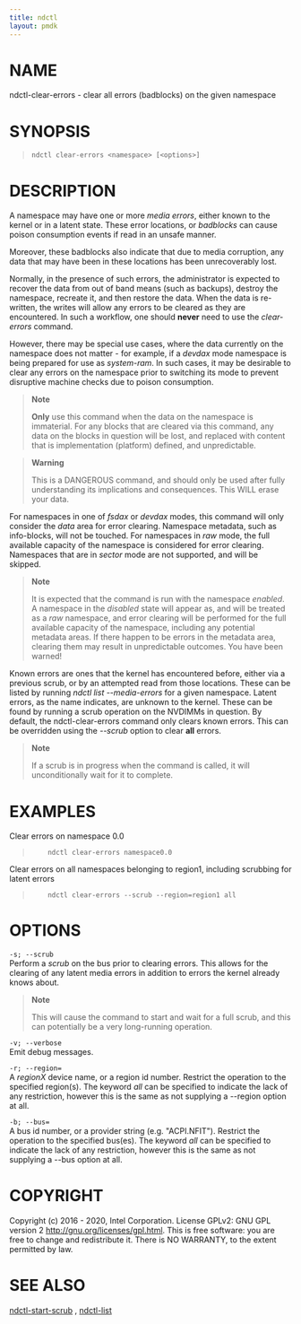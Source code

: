 ```yaml
---
title: ndctl
layout: pmdk
---
```


NAME
====

ndctl-clear-errors - clear all errors (badblocks) on the given namespace

SYNOPSIS
========

>     ndctl clear-errors <namespace> [<options>]

DESCRIPTION
===========

A namespace may have one or more *media errors*, either known to the
kernel or in a latent state. These error locations, or *badblocks* can
cause poison consumption events if read in an unsafe manner.

Moreover, these badblocks also indicate that due to media corruption,
any data that may have been in these locations has been unrecoverably
lost.

Normally, in the presence of such errors, the administrator is expected
to recover the data from out of band means (such as backups), destroy
the namespace, recreate it, and then restore the data. When the data is
re-written, the writes will allow any errors to be cleared as they are
encountered. In such a workflow, one should **never** need to use the
*clear-errors* command.

However, there may be special use cases, where the data currently on the
namespace does not matter - for example, if a *devdax* mode namespace is
being prepared for use as *system-ram*. In such cases, it may be
desirable to clear any errors on the namespace prior to switching its
mode to prevent disruptive machine checks due to poison consumption.

> **Note**
>
> **Only** use this command when the data on the namespace is
> immaterial. For any blocks that are cleared via this command, any data
> on the blocks in question will be lost, and replaced with content that
> is implementation (platform) defined, and unpredictable.

> **Warning**
>
> This is a DANGEROUS command, and should only be used after fully
> understanding its implications and consequences. This WILL erase your
> data.

For namespaces in one of *fsdax* or *devdax* modes, this command will
only consider the *data* area for error clearing. Namespace metadata,
such as info-blocks, will not be touched. For namespaces in *raw* mode,
the full available capacity of the namespace is considered for error
clearing. Namespaces that are in *sector* mode are not supported, and
will be skipped.

> **Note**
>
> It is expected that the command is run with the namespace *enabled*. A
> namespace in the *disabled* state will appear as, and will be treated
> as a *raw* namespace, and error clearing will be performed for the
> full available capacity of the namespace, including any potential
> metadata areas. If there happen to be errors in the metadata area,
> clearing them may result in unpredictable outcomes. You have been
> warned!

Known errors are ones that the kernel has encountered before, either via
a previous scrub, or by an attempted read from those locations. These
can be listed by running *ndctl list --media-errors* for a given
namespace. Latent errors, as the name indicates, are unknown to the
kernel. These can be found by running a scrub operation on the NVDIMMs
in question. By default, the ndctl-clear-errors command only clears
known errors. This can be overridden using the *--scrub* option to clear
**all** errors.

> **Note**
>
> If a scrub is in progress when the command is called, it will
> unconditionally wait for it to complete.

EXAMPLES
========

Clear errors on namespace 0.0

>         ndctl clear-errors namespace0.0

Clear errors on all namespaces belonging to region1, including scrubbing
for latent errors

>         ndctl clear-errors --scrub --region=region1 all

OPTIONS
=======

`-s; --scrub`  
Perform a *scrub* on the bus prior to clearing errors. This allows for
the clearing of any latent media errors in addition to errors the kernel
already knows about.

> **Note**
>
> This will cause the command to start and wait for a full scrub, and
> this can potentially be a very long-running operation.

`-v; --verbose`  
Emit debug messages.

`-r; --region=`  
A *regionX* device name, or a region id number. Restrict the operation
to the specified region(s). The keyword *all* can be specified to
indicate the lack of any restriction, however this is the same as not
supplying a --region option at all.

`-b; --bus=`  
A bus id number, or a provider string (e.g. "ACPI.NFIT"). Restrict the
operation to the specified bus(es). The keyword *all* can be specified
to indicate the lack of any restriction, however this is the same as not
supplying a --bus option at all.

COPYRIGHT
=========

Copyright (c) 2016 - 2020, Intel Corporation. License GPLv2: GNU GPL
version 2 <http://gnu.org/licenses/gpl.html>. This is free software: you
are free to change and redistribute it. There is NO WARRANTY, to the
extent permitted by law.

SEE ALSO
========

[ndctl-start-scrub](ndctl-start-scrub.md) , [ndctl-list](ndctl-list.md)
